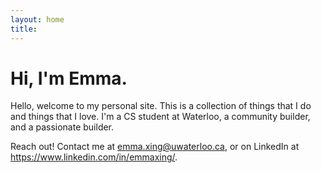 ```yaml
---
layout: home
title:
---
```


# Hi, I'm Emma.

Hello, welcome to my personal site. This is a collection of things that I do and things that I love.
I'm a CS student at Waterloo, a community builder, and a passionate builder. 

Reach out! Contact me at emma.xing@uwaterloo.ca, or on LinkedIn at https://www.linkedin.com/in/emmaxing/.
